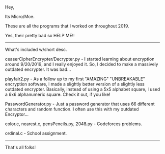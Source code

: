 Hey,

Its Micro/Moe.

These are all the programs that I worked on throughout 2019.

Yes, their pretty bad so HELP ME!!

-------------------------------------

What's included w/short desc.

ceaserCipherEncrypter/Decrypter.py - I started learning about encryption around 9/20/2019, and I really enjoyed it.
So, I decided to make a massively outdated encrypter. It was bad...

playfair2.py - As a follow up to my first "AMAZING" "UNBREAKABLE" encryption software, I made a slightly better version of a slightly less outdated encrypter. Basically, instead of using a 5x5 alphabet square, I used a 6x6 alphanumeric square. Check it out, if you like!

PasswordGenerator.py - Just a password generator that uses 66 different characters and random function. I often use this with my outdated Encryptor...

color.c, nearest.c, pensPencils.py, 2048.py - Codeforces problems.

ordinal.c - School assignment.

-------------------------------------

That's all folks!

